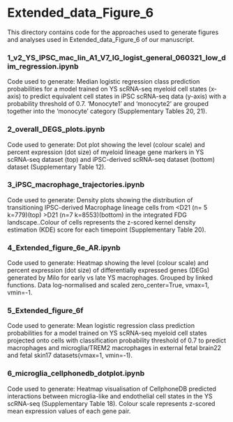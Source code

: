 # Extended_data_Figure_6

This directory contains code for the approaches used to generate figures and analyses used in Extended_data_Figure_6 of our manuscript. 

### 1_v2_YS_IPSC_mac_lin_A1_V7_IG_logist_general_060321_low_dim_regression.ipynb
Code used to generate: Median logistic regression class prediction probabilities for a model trained on YS scRNA-seq myeloid cell states (x-axis) to predict equivalent cell states in iPSC scRNA-seq data (y-axis) with a probability threshold of 0.7. ‘Monocyte1’ and ‘monocyte2’ are grouped together into the ‘monocyte’ category (Supplementary Tables 20, 21).

### 2_overall_DEGS_plots.ipynb
Code used to generate: Dot plot showing the level (colour scale) and percent expression (dot size) of myeloid lineage gene markers in YS scRNA-seq dataset (top) and iPSC-derived scRNA-seq dataset (bottom) dataset (Supplementary Table 12).

### 3_iPSC_macrophage_trajectories.ipynb
Code used to generate: Density plots showing the distribution of transitioning IPSC-derived Macrophage lineage cells from <D21 (n= 5 k=779)(top) >D21 (n=7 k=8553)(bottom) in the integrated FDG landscape..Colour of cells represents the z-scored kernel density estimation (KDE) score for each timepoint (Supplementary Table 20).

### 4_Extended_figure_6e_AR.ipynb
Code used to generate: 
Heatmap showing the level (colour scale) and percent expression (dot size) of differentially expressed genes (DEGs) generated by Milo for early vs late YS macrophages. Grouped by linked functions. Data log-normalised and scaled zero_center=True, vmax=1, vmin=-1.

### 5_Extended_figure_6f
Code used to generate: Mean logistic regression class prediction probabilities for a model trained on YS scRNA-seq myeloid cell states projected onto cells with classification probability threshold of 0.7 to predict macrophages and microglia/TREM2 macrophages in external fetal brain22 and fetal skin17 datasets(vmax=1, vmin=-1). 

### 6_microglia_cellphonedb_dotplot.ipynb
Code used to generate: Heatmap visualisation of CellphoneDB predicted interactions between microglia-like and endothelial cell states in the YS scRNA-seq (Supplementary Table 18). Colour scale represents z-scored mean expression values of each gene pair.
